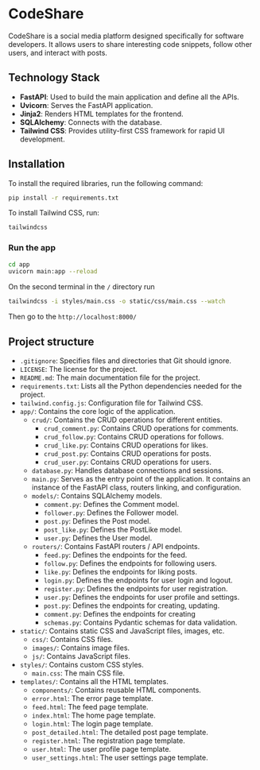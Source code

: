 # CodeShare

CodeShare is a social media platform designed specifically for software developers. It allows users to share interesting code snippets, follow other users, and interact with posts.

## Technology Stack

- **FastAPI**: Used to build the main application and define all the APIs.
- **Uvicorn**: Serves the FastAPI application.
- **Jinja2**: Renders HTML templates for the frontend.
- **SQLAlchemy**: Connects with the database.
- **Tailwind CSS**: Provides utility-first CSS framework for rapid UI development.

## Installation

To install the required libraries, run the following command:

```bash
pip install -r requirements.txt
```

To install Tailwind CSS, run:
``` bash
tailwindcss
```

### Run the app
``` bash
cd app
uvicorn main:app --reload
```
On the second terminal in the `/` directory run
``` bash
tailwindcss -i styles/main.css -o static/css/main.css --watch
```
Then go to the `http://localhost:8000/`


## Project structure
- `.gitignore`: Specifies files and directories that Git should ignore.
- `LICENSE`: The license for the project.
- `README.md`: The main documentation file for the project.
- `requirements.txt`: Lists all the Python dependencies needed for the project.
- `tailwind.config.js`: Configuration file for Tailwind CSS.
- `app/`: Contains the core logic of the application.
    - `crud/`: Contains the CRUD operations for different entities.
        - `crud_comment.py`: Contains CRUD operations for comments.
        - `crud_follow.py`: Contains CRUD operations for follows.
        - `crud_like.py`: Contains CRUD operations for likes.
        - `crud_post.py`: Contains CRUD operations for posts.
        - `crud_user.py`: Contains CRUD operations for users.
    - `database.py`: Handles database connections and sessions.
    - `main.py`: Serves as the entry point of the application. It contains an instance of the FastAPI class, routers linking, and configuration.
    - `models/`: Contains SQLAlchemy models.
        - `comment.py`: Defines the Comment model.
        - `follower.py`: Defines the Follower model.
        - `post.py`: Defines the Post model.
        - `post_like.py`: Defines the PostLike model.
        - `user.py`: Defines the User model.
    - `routers/`: Contains FastAPI routers / API endpoints.
        - `feed.py`: Defines the endpoints for the feed.
        - `follow.py`: Defines the endpoints for following users.
        - `like.py`: Defines the endpoints for liking posts.
        - `login.py`: Defines the endpoints for user login and logout.
        - `register.py`: Defines the endpoints for user registration.
        - `user.py`: Defines the endpoints for user profile and settings.
        - `post.py`: Defines the endpoints for creating, updating.
        - `comment.py`: Defines the endpoints for creating
        - `schemas.py`: Contains Pydantic schemas for data validation.
- `static/`: Contains static CSS and JavaScript files, images, etc.
    - `css/`: Contains CSS files.
    - `images/`: Contains image files.
    - `js/`: Contains JavaScript files.
- `styles/`: Contains custom CSS styles.
    - `main.css`: The main CSS file.
- `templates/`: Contains all the HTML templates.
    - `components/`: Contains reusable HTML components.
    - `error.html`: The error page template.
    - `feed.html`: The feed page template.
    - `index.html`: The home page template.
    - `login.html`: The login page template.
    - `post_detailed.html`: The detailed post page template.
    - `register.html`: The registration page template.
    - `user.html`: The user profile page template.
    - `user_settings.html`: The user settings page template.